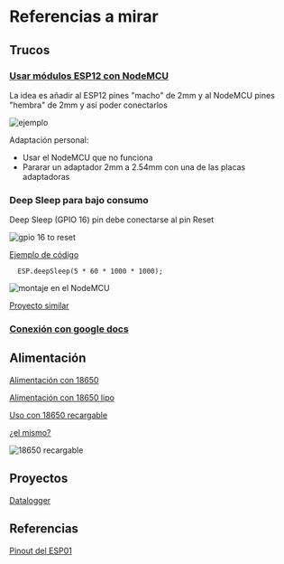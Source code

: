 # Referencias a mirar


## Trucos

### [Usar módulos ESP12 con NodeMCU](http://www.instructables.com/id/Foolproof-ESP8266-12E-Programming-and-Use/)

La idea es añadir al ESP12 pines "macho" de 2mm y al NodeMCU pines "hembra" de 2mm y así poder conectarlos

![ejemplo](https://cdn.instructables.com/FND/464N/IXLA7QDN/FND464NIXLA7QDN.LARGE.jpg)


Adaptación personal:
* Usar el NodeMCU que no funciona
* Pararar un adaptador 2mm a 2.54mm con una de las placas adaptadoras

### Deep Sleep para bajo consumo

Deep Sleep (GPIO 16) pin debe conectarse al pin Reset

![gpio 16 to reset](https://tzapu.com/wp-content/uploads/2015/12/ESP8266-battery-deep-sleep-mod-esp01.jpg)

[Ejemplo de código](https://github.com/tzapu/DeepSleepDHT22/blob/master/DeepSleepDHT22.ino)

      ESP.deepSleep(5 * 60 * 1000 * 1000);

![montaje en el NodeMCU](http://www.esploradores.com/wp-content/uploads/2017/01/Circuito-ESP8266-NodeMCU-DHT22_2.png)

[Proyecto similar](http://www.esploradores.com/practica-8-thinger-io-almacenamiento-y-monitorizacion-de-datos-segunda-parte/)

### [Conexión con google docs](https://www.youtube.com/watch?v=5f7wCeD4gB4)

## Alimentación

[Alimentación con 18650](https://tzapu.com/minimalist-battery-powered-esp8266-wifi-temperature-logger/)

[Alimentación con 18650 lipo](http://www.esp8266.com/viewtopic.php?p=52974)

[Uso con 18650 recargable](http://www.instructables.com/id/ESP8266-Li-Ion-Battery-rechargeable-battery-power-/)

[¿el mismo?](http://www.esp8266-projects.com/2015/03/mailbag-arrival-new-battery-solution.html)

![18650 recargable](https://cdn.instructables.com/F7X/CECJ/I8BGIARY/F7XCECJI8BGIARY.MEDIUM.jpg?width=614)

## Proyectos

[Datalogger](https://tzapu.com/minimalist-battery-powered-esp8266-wifi-temperature-logger/)


## Referencias

[Pinout del ESP01](http://henrysbench.capnfatz.com/henrys-bench/arduino-projects-tips-and-more/esp8266-esp-01-pin-outs-and-schematics/)
